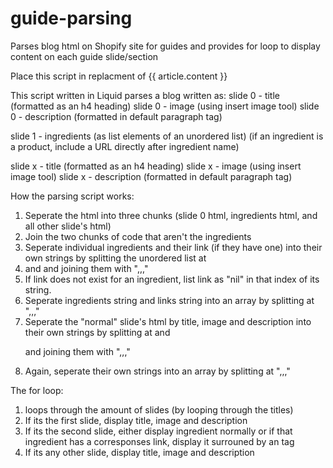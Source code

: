# guide-parsing
Parses blog html on Shopify site for guides and provides for loop to display content on each guide slide/section

Place this script in replacment of {{ article.content }}

This script written in Liquid parses a blog written as:
slide 0 - title (formatted as an h4 heading)
slide 0 - image (using insert image tool)
slide 0 - description (formatted in default paragraph tag)

slide 1 - ingredients (as list elements of an unordered list)
  (if an ingredient is a product, include a URL directly after ingredient name)
  
slide x - title (formatted as an h4 heading)
slide x - image (using insert image tool)
slide x - description (formatted in default paragraph tag)

How the parsing script works:
  1. Seperate the html into three chunks (slide 0 html, ingredients html, and all other slide's html)
  2. Join the two chunks of code that aren't the ingredients
  3. Seperate individual ingredients and their link (if they have one) into their own strings by splitting the unordered list at <li> and <http> and joining them with ",,,"
  4. If link does not exist for an ingredient, list link as "nil" in that index of its string.
  3. Seperate ingredients string and links string into an array by splitting at ",,,"
  4. Seperate the "normal" slide's html by title, image and description into their own strings by splitting at </h4> and <p> and joining them with ",,,"
  5. Again, seperate their own strings into an array by splitting at ",,,"
  
  The for loop:
  1. loops through the amount of slides (by looping through the titles)
  2. If its the first slide, display title, image and description
  3. If its the second slide, either display ingredient normally
    or if that ingredient has a corresponses link, display it surrouned by an <a> tag
  4. If its any other slide, display title, image and description
